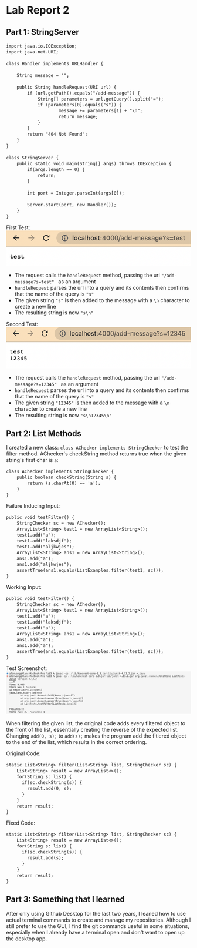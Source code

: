 # Lab Report 2

## Part 1: StringServer
```
import java.io.IOException;
import java.net.URI;

class Handler implements URLHandler {

    String message = "";

    public String handleRequest(URI url) {
        if (url.getPath().equals("/add-message")) {
            String[] parameters = url.getQuery().split("=");
            if (parameters[0].equals("s")) {
                    message += parameters[1] + "\n";
                    return message;
            }
        }
        return "404 Not Found";
    }
}

class StringServer {
    public static void main(String[] args) throws IOException {
        if(args.length == 0) {
            return;
        }

        int port = Integer.parseInt(args[0]);

        Server.start(port, new Handler());
    }
}
``` 

First Test:  
![](https://raw.githubusercontent.com/alanycwang/cse15l-lab-reports/main/Screen%20Shot%202023-01-30%20at%208.29.28%20AM.png)
 - The request calls the ```handleRequest``` method, passing  the url ```"/add-message?s=test" ``` as an argument
 - ```handleRequest``` parses the url into a query and its contents then confirms that the name of the query is ```"s"```
 - The given string ```"s"``` is then added to the message with a ```\n``` character to create a new line
 - The resulting string is now ```"s\n"```
 
Second Test:  
![](https://raw.githubusercontent.com/alanycwang/cse15l-lab-reports/main/Screen%20Shot%202023-01-30%20at%208.29.43%20AM.png)
 - The request calls the ```handleRequest``` method, passing  the url ```"/add-message?s=12345" ``` as an argument
 - ```handleRequest``` parses the url into a query and its contents then confirms that the name of the query is ```"s"```
 - The given string ```"12345"``` is then added to the message with a ```\n``` character to create a new line
 - The resulting string is now ```"s\n12345\n"```

## Part 2: List Methods
I created a new class: ```class AChecker implements StringChecker``` to test the filter method. AChecker's checkString method returns true when the given string's first char is ```a```:  
```
class AChecker implements StringChecker {
    public boolean checkString(String s) {
        return (s.charAt(0) == 'a');
    }
}
```

Failure Inducing Input:  
```
public void testFilter() {
    StringChecker sc = new AChecker();
    ArrayList<String> test1 = new ArrayList<String>();
    test1.add("a");
    test1.add("laksdjf");
    test1.add("aljkwjes");
    ArrayList<String> ans1 = new ArrayList<String>();
    ans1.add("a");
    ans1.add("aljkwjes");
    assertTrue(ans1.equals(ListExamples.filter(test1, sc)));
}
```

Working Input:
```
public void testFilter() {
    StringChecker sc = new AChecker();
    ArrayList<String> test1 = new ArrayList<String>();
    test1.add("a");
    test1.add("laksdjf");
    test1.add("a");
    ArrayList<String> ans1 = new ArrayList<String>();
    ans1.add("a");
    ans1.add("a");
    assertTrue(ans1.equals(ListExamples.filter(test1, sc)));
}
```

Test Screenshot:  
![](https://raw.githubusercontent.com/alanycwang/cse15l-lab-reports/main/Screen%20Shot%202023-01-30%20at%2012.41.12%20PM.png)

When filtering the given list, the original code adds every filtered object to the front of the list, essentially creating the reverse of the expected list. Changing ```add(0, s);``` to  ```add(s);``` makes the program add the fitlered object to the end of the list, which results in the correct ordering.

Original Code:  
```
static List<String> filter(List<String> list, StringChecker sc) {
    List<String> result = new ArrayList<>();
    for(String s: list) {
      if(sc.checkString(s)) {
        result.add(0, s);
      }
    }
    return result;
}
```

Fixed Code:
```
static List<String> filter(List<String> list, StringChecker sc) {
    List<String> result = new ArrayList<>();
    for(String s: list) {
      if(sc.checkString(s)) {
        result.add(s);
      }
    }
    return result;
}
```
  
## Part 3: Something that I learned
After only using Github Desktop for the last two years, I leaned how to use actual terminal commands to create and manage my repositories. Although I still prefer to use the GUI, I find the git commands useful in some situations, especially when I already have a terminal open and don't want to open up the desktop app.
